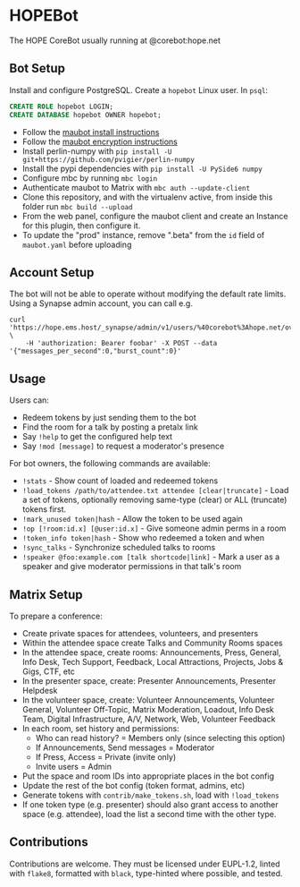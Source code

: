 # HOPEBot
The HOPE CoreBot usually running at @corebot:hope.net

## Bot Setup
Install and configure PostgreSQL. Create a `hopebot` Linux user.
In `psql`:
```sql
CREATE ROLE hopebot LOGIN;
CREATE DATABASE hopebot OWNER hopebot;
```
- Follow the [maubot install instructions](https://docs.mau.fi/maubot/usage/setup/index.html)
- Follow the [maubot encryption instructions](https://docs.mau.fi/maubot/usage/encryption.html)
- Install perlin-numpy with `pip install -U git+https://github.com/pvigier/perlin-numpy`
- Install the pypi dependencies with `pip install -U PySide6 numpy`
- Configure mbc by running `mbc login`
- Authenticate maubot to Matrix with `mbc auth --update-client`
- Clone this repository, and with the virtualenv active, from inside this folder run `mbc build --upload`
- From the web panel, configure the maubot client and create an Instance for this plugin, then configure it.
- To update the "prod" instance, remove ".beta" from the `id` field of
  `maubot.yaml` before uploading

## Account Setup
The bot will not be able to operate without modifying the default rate limits.
Using a Synapse admin account, you can call e.g.
```
curl 'https://hope.ems.host/_synapse/admin/v1/users/%40corebot%3Ahope.net/override_ratelimit' \
    -H 'authorization: Bearer foobar' -X POST --data '{"messages_per_second":0,"burst_count":0}'
```

## Usage
Users can:
- Redeem tokens by just sending them to the bot
- Find the room for a talk by posting a pretalx link
- Say `!help` to get the configured help text
- Say `!mod [message]` to request a moderator's presence

For bot owners, the following commands are available:
- `!stats` - Show count of loaded and redeemed tokens
- `!load_tokens /path/to/attendee.txt attendee [clear|truncate]` - Load a set of tokens,
  optionally removing same-type (clear) or ALL (truncate) tokens first.
- `!mark_unused token|hash` - Allow the token to be used again
- `!op [!room:id.x] [@user:id.x]` - Give someone admin perms in a room
- `!token_info token|hash` - Show who redeemed a token and when
- `!sync_talks` - Synchronize scheduled talks to rooms
- `!speaker @foo:example.com [talk shortcode|link]` - Mark a user as a speaker
  and give moderator permissions in that talk's room

## Matrix Setup
To prepare a conference:
- Create private spaces for attendees, volunteers, and presenters
- Within the attendee space create Talks and Community Rooms spaces
- In the attendee space, create rooms:
  Announcements, Press, General, Info Desk, Tech Support, Feedback, Local
  Attractions, Projects, Jobs & Gigs, CTF, etc
- In the presenter space, create: Presenter Announcements, Presenter Helpdesk
- In the volunteer space, create:
  Volunteer Announcements, Volunteer General, Volunteer Off-Topic, Matrix
  Moderation, Loadout, Info Desk Team, Digital Infrastructure, A/V, Network,
  Web, Volunteer Feedback
- In each room, set history and permissions:
  - Who can read history? = Members only (since selecting this option)
  - If Announcements, Send messages = Moderator
  - If Press, Access = Private (invite only)
  - Invite users = Admin
- Put the space and room IDs into appropriate places in the bot config
- Update the rest of the bot config (token format, admins, etc)
- Generate tokens with `contrib/make_tokens.sh`, load with `!load_tokens`
- If one token type (e.g. presenter) should also grant access to another
  space (e.g. attendee), load the list a second time with the other type.

## Contributions
Contributions are welcome. They must be licensed under EUPL-1.2, linted with `flake8`, formatted with
`black`, type-hinted where possible, and tested.
